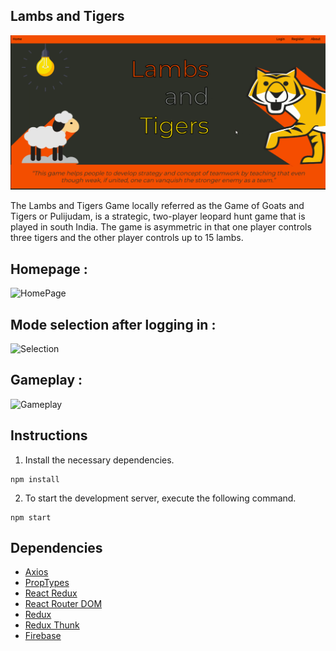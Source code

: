 ## Lambs and Tigers
![Home Page](https://github.com/lalitsheoran/p-projects/blob/master/Lambs%20and%20Tigers/public/lambntiger.png)

The Lambs and Tigers Game locally referred as the Game of Goats and Tigers or Pulijudam, is a strategic, two-player leopard hunt game that is played in south India. The game is asymmetric in that one player controls three tigers and the other player controls up to 15 lambs.

## Homepage :

![HomePage](https://i.imgur.com/fqGCxO7.gif)

## Mode selection after logging in :

![Selection](https://i.imgur.com/kHUx5Lb.gif)

## Gameplay :

![Gameplay](https://i.imgur.com/qqaM1ar.gif)


## Instructions

1. Install the necessary dependencies.

```
npm install
```

2. To start the development server, execute the following command.

```
npm start
```

## Dependencies

- [Axios](https://github.com/axios/axios)
- [PropTypes](https://github.com/facebook/prop-types)
- [React Redux](https://github.com/reduxjs/react-redux)
- [React Router DOM](https://github.com/ReactTraining/react-router/tree/master/packages/react-router-dom)
- [Redux](https://github.com/reduxjs/redux)
- [Redux Thunk](https://github.com/reduxjs/redux-thunk)
- [Firebase](https://www.npmjs.com/package/firebase)

